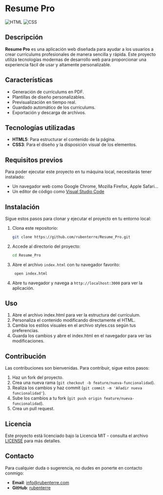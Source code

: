 # Resume Pro
![HTML](https://img.shields.io/badge/HTML-E34F26?style=flat&logo=html5&logoColor=white)
![CSS](https://img.shields.io/badge/CSS-1572B6?style=flat&logo=css3&logoColor=white)

## Descripción

**Resume Pro** es una aplicación web diseñada para ayudar a los usuarios a crear currículums profesionales de manera sencilla y rápida. Este proyecto utiliza tecnologías modernas de desarrollo web para proporcionar una experiencia fácil de usar y altamente personalizable.

## Características

- Generación de currículums en PDF.
- Plantillas de diseño personalizables.
- Previsualización en tiempo real.
- Guardado automático de los currículums.
- Exportación y descarga de archivos.

## Tecnologías utilizadas

- **HTML5**: Para estructurar el contenido de la página.
- **CSS3**: Para el diseño y la disposición visual de los elementos.

## Requisitos previos

Para poder ejecutar este proyecto en tu máquina local, necesitarás tener instalado:

- Un navegador web como Google Chrome, Mozilla Firefox, Apple Safari...
- Un editor de código como [Visual Studio Code](https://code.visualstudio.com/)

## Instalación

Sigue estos pasos para clonar y ejecutar el proyecto en tu entorno local:

1. Clona este repositorio:
    ```bash
    git clone https://github.com/rubenterre/Resume_Pro.git
    ```

2. Accede al directorio del proyecto:
    ```bash
    cd Resume_Pro
    ```

3. Abre el archivo `index.html` con tu navegador favorito:
   ```bash
    open index.html
    ```

6. Abre tu navegador y navega a `http://localhost:3000` para ver la aplicación.

## Uso

1. Abre el archivo index.html para ver la estructura del currículum.
2. Personaliza el contenido modificando directamente el HTML.
3. Cambia los estilos visuales en el archivo styles.css según tus preferencias.
4. Guarda los cambios y abre el index.html en el navegador para ver las modificaciones.

## Contribución

Las contribuciones son bienvenidas. Para contribuir, sigue estos pasos:

1. Haz un fork del proyecto.
2. Crea una nueva rama (`git checkout -b feature/nueva-funcionalidad`).
3. Realiza los cambios y haz commit (`git commit -m 'Añadir nueva funcionalidad'`).
4. Sube los cambios a tu fork (`git push origin feature/nueva-funcionalidad`).
5. Crea un pull request.

## Licencia

Este proyecto está licenciado bajo la Licencia MIT - consulta el archivo [LICENSE](LICENSE) para más detalles.

## Contacto

Para cualquier duda o sugerencia, no dudes en ponerte en contacto conmigo:

- **Email**: [info@rubenterre.com](mailto:info@rubenterre.com)
- **GitHub**: [rubenterre](https://github.com/rubenterre)
